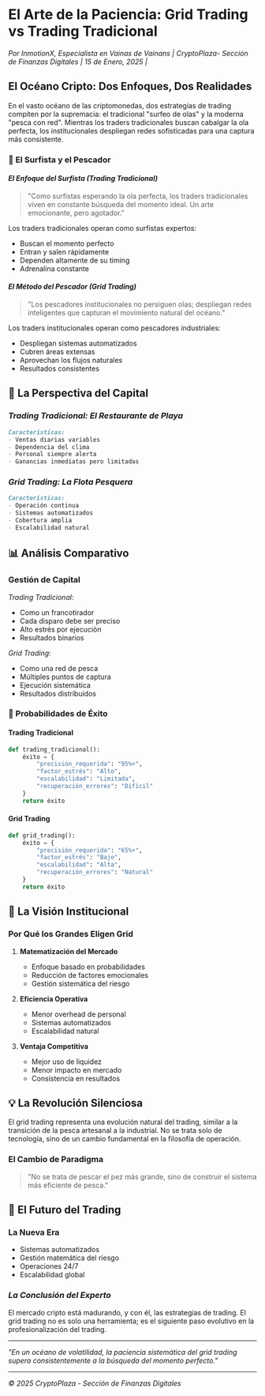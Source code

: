 # El Arte de la Paciencia: Grid Trading vs Trading Tradicional
*Por InmotionX, Especialista en Vainas de Vainans*
*| CryptoPlaza- Sección de Finanzas Digitales |*
*15 de Enero, 2025 |*

## El Océano Cripto: Dos Enfoques, Dos Realidades

En el vasto océano de las criptomonedas, dos estrategias de trading compiten por la supremacía: el tradicional "surfeo de olas" y la moderna "pesca con red". Mientras los traders tradicionales buscan cabalgar la ola perfecta, los institucionales despliegan redes sofisticadas para una captura más consistente.

### 🌊 El Surfista y el Pescador

#### *El Enfoque del Surfista (Trading Tradicional)*
> "Como surfistas esperando la ola perfecta, los traders tradicionales viven en constante búsqueda del momento ideal. Un arte emocionante, pero agotador."

Los traders tradicionales operan como surfistas expertos:
- Buscan el momento perfecto
- Entran y salen rápidamente
- Dependen altamente de su timing
- Adrenalina constante

#### *El Método del Pescador (Grid Trading)*
> "Los pescadores institucionales no persiguen olas; despliegan redes inteligentes que capturan el movimiento natural del océano."

Los traders institucionales operan como pescadores industriales:
- Despliegan sistemas automatizados
- Cubren áreas extensas
- Aprovechan los flujos naturales
- Resultados consistentes

## 💼 La Perspectiva del Capital

### *Trading Tradicional: El Restaurante de Playa*
```markdown
Características:
- Ventas diarias variables
- Dependencia del clima
- Personal siempre alerta
- Ganancias inmediatas pero limitadas
```

### *Grid Trading: La Flota Pesquera*
```markdown
Características:
- Operación continua
- Sistemas automatizados
- Cobertura amplia
- Escalabilidad natural
```

## 📊 Análisis Comparativo

### Gestión de Capital
*Trading Tradicional*:
- Como un francotirador
- Cada disparo debe ser preciso
- Alto estrés por ejecución
- Resultados binarios

*Grid Trading*:
- Como una red de pesca
- Múltiples puntos de captura
- Ejecución sistemática
- Resultados distribuidos

### 🎯 Probabilidades de Éxito

#### Trading Tradicional
```python
def trading_tradicional():
    éxito = {
        "precisión_requerida": "95%+",
        "factor_estrés": "Alto",
        "escalabilidad": "Limitada",
        "recuperación_errores": "Difícil"
    }
    return éxito
```

#### Grid Trading
```python
def grid_trading():
    éxito = {
        "precisión_requerida": "65%+",
        "factor_estrés": "Bajo",
        "escalabilidad": "Alta",
        "recuperación_errores": "Natural"
    }
    return éxito
```

## 🏦 La Visión Institucional

### Por Qué los Grandes Eligen Grid
1. **Matematización del Mercado**
   - Enfoque basado en probabilidades
   - Reducción de factores emocionales
   - Gestión sistemática del riesgo

2. **Eficiencia Operativa**
   - Menor overhead de personal
   - Sistemas automatizados
   - Escalabilidad natural

3. **Ventaja Competitiva**
   - Mejor uso de liquidez
   - Menor impacto en mercado
   - Consistencia en resultados

## 💡 La Revolución Silenciosa

El grid trading representa una evolución natural del trading, similar a la transición de la pesca artesanal a la industrial. No se trata solo de tecnología, sino de un cambio fundamental en la filosofía de operación.

### El Cambio de Paradigma
> "No se trata de pescar el pez más grande, sino de construir el sistema más eficiente de pesca."

## 🔮 El Futuro del Trading

### La Nueva Era
- Sistemas automatizados
- Gestión matemática del riesgo
- Operaciones 24/7
- Escalabilidad global

### *La Conclusión del Experto*
El mercado cripto está madurando, y con él, las estrategias de trading. El grid trading no es solo una herramienta; es el siguiente paso evolutivo en la profesionalización del trading.

---

*"En un océano de volatilidad, la paciencia sistemática del grid trading supera consistentemente a la búsqueda del momento perfecto."*

---
*© 2025 CryptoPlaza - Sección de Finanzas Digitales*
